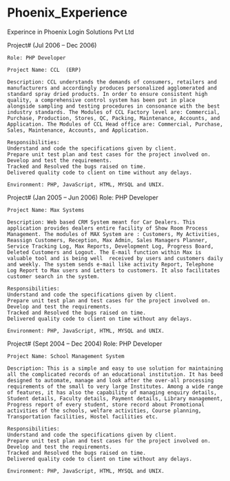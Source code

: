 # Phoenix_Experience
Experince in Phoenix Login Solutions Pvt Ltd 

Project#  (Jul 2006 – Dec 2006)

	Role: PHP Developer

  	Project Name: CCL  (ERP)

  	Description: CCL understands the demands of consumers, retailers and manufacturers and accordingly produces personalized agglomerated and standard spray dried products. In order to ensure consistent high quality, a comprehensive control system has been put in place alongside sampling and testing procedures in consonance with the best industry standards. The Modules of CCL Factory level are: Commercial, Purchase, Production, Stores, QC, Packing, Maintenance, Accounts, and Application. The Modules of CCL Head office are: Commercial, Purchase, Sales, Maintenance, Accounts, and Application. 

  	Responsibilities:
  	Understand and code the specifications given by client.
  	Prepare unit test plan and test cases for the project involved on. 
  	Develop and test the requirements.
  	Tracked and Resolved the bugs raised on time.
  	Delivered quality code to client on time without any delays.

  	Environment: PHP, JavaScript, HTML, MYSQL and UNIX.

Project#  (Jan 2005 – Jun 2006)
  	Role: PHP Developer

  	Project Name: Max Systems

  	Description: Web based CRM System meant for Car Dealers. This application provides dealers entire facility of Show Room Process Management. The modules of MAX System are : Customers, My Activities, Reassign Customers, Reception, Max Admin, Sales Managers Planner, Service Tracking Log, Max Reports, Development Log, Progress Board, Deleted Customers and Logout. The E-mail function within Max is  valuable tool and is being well  received by users and customers daily and weekly. The system sends e-mail like activity Report, Telephone Log Report to Max users and Letters to customers. It also facilitates customer search in the system.

  	Responsibilities:
	Understand and code the specifications given by client.
	Prepare unit test plan and test cases for the project involved on. 
  	Develop and test the requirements.
  	Tracked and Resolved the bugs raised on time.
  	Delivered quality code to client on time without any delays.

  	Environment: PHP, JavaScript, HTML, MYSQL and UNIX.

Project#  (Sept 2004 – Dec 2004)
  	Role: PHP Developer

  	Project Name: School Management System

  	Description: This is a simple and easy to use solution for maintaining all the complicated records of an educational institution. It has beed designed to automate, manage and look after the over-all processing requirements of the small to very large Institutes. Among a wide range of features, it has also the capability of managing enquiry details, Student details, Faculty details, Payment details, Library management, Progress report of every student, store record about Promotional activities of the schools, welfare activities, Course planning, Transportation facilities, Hostel facilities etc.

  	Responsibilities:
  	Understand and code the specifications given by client.
  	Prepare unit test plan and test cases for the project involved on. 
  	Develop and test the requirements.
  	Tracked and Resolved the bugs raised on time.
  	Delivered quality code to client on time without any delays.

  	Environment: PHP, JavaScript, HTML, MYSQL and UNIX.
